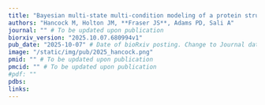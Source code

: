 ```yaml
---
title: "Bayesian multi-state multi-condition modeling of a protein structure based on X-ray crystallography data"
authors: "Hancock M, Holton JM, **Fraser JS**, Adams PD, Sali A"
journal: "" # To be updated upon publication
biorxiv_version: "2025.10.07.680994v1"
pub_date: "2025-10-07" # Date of bioRxiv posting. Change to Journal date once accepted
image: "/static/img/pub/2025_hancock.png"
pmid: "" # To be updated upon publication
pmcid: "" # To be updated upon publication
#pdf: ""
pdbs:
links:
---
```

